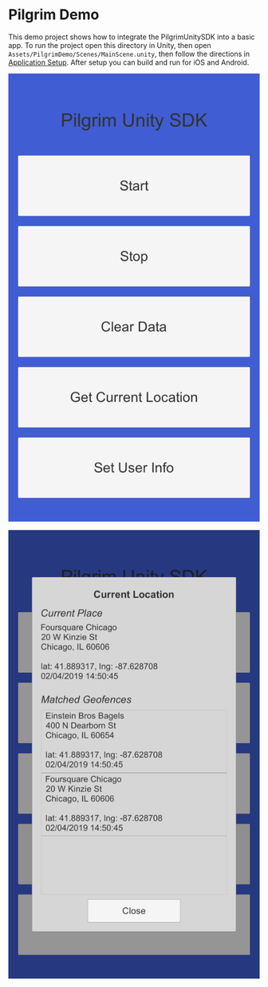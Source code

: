 # Pilgrim Demo

This demo project shows how to integrate the PilgrimUnitySDK into a basic app. To run the project open this directory in Unity, then open `Assets/PilgrimDemo/Scenes/MainScene.unity`, then follow the directions in [Application Setup](https://github.com/foursquare/pilgrim-unity-sdk#application-setup). After setup you can build and run for iOS and Android.

![](../../images/demo1.png)

![](../../images/demo2.png)
